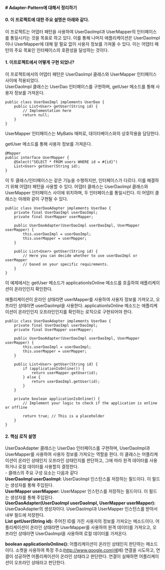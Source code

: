 #### **\# Adapter-Pattern에 대해서 정리하기**

#### **0\. 이 프로젝트에 대한 주요 설명은 아래와 같다.**

이 프로젝트는 어댑터 패턴을 사용하여 UserDaoImpl과 UserMapper의 인터페이스를 통일시키는 것을 목표로 하고 있다. 이를 통해 나머지 애플리케이션은 UserDaoImpl이나 UserMapper에 대해 알 필요 없이 사용자 정보를 가져올 수 있다. 이는 어댑터 패턴의 주요 목표인 인터페이스의 호환성을 달성하는 것이다.

#### **1\. 이프로젝트에서 어떻게 구현 되었나?**

이 프로젝트에서의 어댑터 패턴은 UserDaoImpl 클래스와 UserMapper 인터페이스 사이에 적용되었다.  
UserDaoImpl 클래스는 UserDao 인터페이스를 구현하며, getUser 메소드를 통해 사용자 정보를 가져온다. 

```
public class UserDaoImpl implements UserDao {
    public List<User> getUser(String id) {
        // Implementation here
        return null;
    }
}
```

UserMapper 인터페이스는 MyBatis 매퍼로, 데이터베이스와의 상호작용을 담당한다.

getUser 메소드를 통해 사용자 정보를 가져온다.

```
@Mapper
public interface UserMapper {
    @Select("SELECT * FROM users WHERE id = #{id}")
    List<User> getUser(String id);
}
```

이 두 클래스/인터페이스는 같은 기능을 수행하지만, 인터페이스가 다르다. 이를 해결하기 위해 어댑터 패턴을 사용할 수 있다. 어댑터 클래스는 UserDaoImpl 클래스와 UserMapper 인터페이스 사이에 위치하며, 두 인터페이스를 통일시킨다. 이 어댑터 클래스는 아래와 같이 구현될 수 있다.

```
public class UserDaoAdapter implements UserDao {
    private final UserDaoImpl userDaoImpl;
    private final UserMapper userMapper;

    public UserDaoAdapter(UserDaoImpl userDaoImpl, UserMapper userMapper) {
        this.userDaoImpl = userDaoImpl;
        this.userMapper = userMapper;
    }

    public List<User> getUser(String id) {
        // Here you can decide whether to use userDaoImpl or userMapper
        // based on your specific requirements.
    }
}
```

이 예제에서는 getUser 메소드가 applicationIsOnline 메소드를 호출하여 애플리케이션이 온라인인지 확인한다.

애플리케이션이 온라인 상태라면 userMapper를 사용하여 사용자 정보를 가져오고, 오프라인 상태라면 userDaoImpl을 사용한다. applicationIsOnline 메소드는 애플리케이션이 온라인인지 오프라인인지를 확인하는 로직으로 구현되어야 한다.

```
public class UserDaoAdapter implements UserDao {
    private final UserDaoImpl userDaoImpl;
    private final UserMapper userMapper;

    public UserDaoAdapter(UserDaoImpl userDaoImpl, UserMapper userMapper) {
        this.userDaoImpl = userDaoImpl;
        this.userMapper = userMapper;
    }

    public List<User> getUser(String id) {
        if (applicationIsOnline()) {
            return userMapper.getUser(id);
        } else {
            return userDaoImpl.getUser(id);
        }
    }

    private boolean applicationIsOnline() {
        // Implement your logic to check if the application is online or offline
        
        return true; // This is a placeholder
    }
}
```

#### **2\. 핵심 로직 설명**

UserDaoAdapter 클래스는 UserDao 인터페이스를 구현하며, UserDaoImpl과 UserMapper를 사용하여 사용자 정보를 가져오는 역할을 한다. 이 클래스는 어플리케이션이 온라인 상태인지 오프라인 상태인지를 판단하고, 그에 따라 원격 데이터를 사용하거나 로컬 데이터를 사용할지 결정한다.    
\- 클래스의 주요 구성 요소는 다음과 같다     
**UserDaoImpl userDaoImpl:** UserDaoImpl 인스턴스를 저장하는 필드이다. 이 필드는 생성자를 통해 주입된다.    
**UserMapper userMapper:** UserMapper 인스턴스를 저장하는 필드이다. 이 필드는 생성자를 통해 주입된다.    
**UserDaoAdapter(UserDaoImpl userDaoImpl, UserMapper userMapper):** UserDaoAdapter의 생성자이다. UserDaoImpl과 UserMapper 인스턴스를 받아서 내부 필드에 저장한다.    
**List<User> getUser(String id):** 주어진 ID를 가진 사용자의 정보를 가져오는 메소드이다. 어플리케이션이 온라인 상태라면 UserMapper를 사용하여 원격 데이터를 가져오고, 오프라인 상태라면 UserDaoImpl을 사용하여 로컬 데이터를 가져온다.

**boolean applicationIsOnline():** 어플리케이션이 온라인 상태인지 판단하는 메소드이다. 소켓을 사용하여 특정 주소([http://www.google.com)에](http://www.google.com)에) 연결을 시도하고, 연결이 성공하면 어플리케이션이 온라인 상태라고 판단한다. 연결이 실패하면 어플리케이션이 오프라인 상태라고 판단한다.
